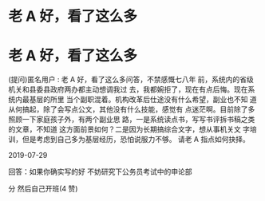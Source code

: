 # 老 A 好，看了这么多

# 老 A 好，看了这么多

(提问)匿名用户 : 老 A 好，看了这么多问答，不禁感慨七八年 前，系统内的省级机关和县委县政府两办都主动想调我过 去，我都婉拒了，现在有点后悔。现在系统内最基层的所里 当个副职混着。机构改革后仕途没有什么希望，副业也不知 道从何搞起，除了会写点公文，其他没有什么技能，感觉有 点迷茫啊。目前除了多照顾一下家庭孩子外，有两个副业思 路，一是系统读点书，写写书评拆书稿之类的文章，不知道 这方面前景如何？二是因为长期搞综合文字，想从事机关文 字培训，但是考虑到自己多为基层经历，恐怕说服力不够。 请老 A 指点如何抉择。

2019-07-29

回答：如果你确实写的好 不妨研究下公务员考试中的申论部

分 然后自己开班(4 赞)